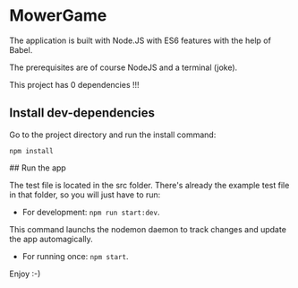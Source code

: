 # MowerGame

The application is built with Node.JS with ES6 features with the help of Babel.

The prerequisites are of course NodeJS and a terminal (joke).

This project has 0 dependencies !!!


## Install dev-dependencies

Go to the project directory and run the install command:

`npm install`



## Run the app

The test file is located in the src folder. There's already the example test file in that folder, so you will just have to run:

- For development: `npm run start:dev`.

This command launchs the nodemon daemon to track changes and update the app automagically.

- For running once: `npm start`.

Enjoy :-)
